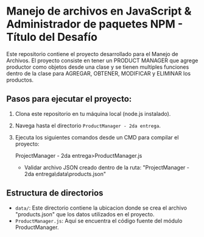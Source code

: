 # Manejo de archivos en JavaScript & Administrador de paquetes NPM - Título del Desafío

Este repositorio contiene el proyecto desarrollado para el Manejo de Archivos. El proyecto consiste en tener un PRODUCT MANAGER que agrege productor como objetos desde una clase y se tienen multiples funciones dentro de la clase para AGREGAR, OBTENER, MODIFICAR y ELIMINAR los productos.

## Pasos para ejecutar el proyecto:
1. Clona este repositorio en tu máquina local (node.js instalado).
2. Navega hasta el directorio `ProductManager - 2da entrega`.
3. Ejecuta los siguientes comandos desde un CMD para compilar el proyecto:

    ProjectManager - 2da entrega>ProductManager.js
    - Validar archivo JSON creado dentro de la ruta: "ProjectManager - 2da entrega\data\products.json"

## Estructura de directorios

- `data/`: Este directorio contiene la ubicacion donde se crea el archivo "products.json" que los datos utilizados en el proyecto.
- `ProductManager.js`: Aquí se encuentra el código fuente del módulo ProductManager.
